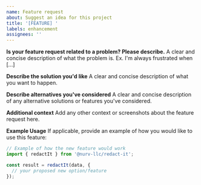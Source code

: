 ```yaml
---
name: Feature request
about: Suggest an idea for this project
title: '[FEATURE] '
labels: enhancement
assignees: ''
---
```


**Is your feature request related to a problem? Please describe.**
A clear and concise description of what the problem is. Ex. I'm always frustrated when [...]

**Describe the solution you'd like**
A clear and concise description of what you want to happen.

**Describe alternatives you've considered**
A clear and concise description of any alternative solutions or features you've considered.

**Additional context**
Add any other context or screenshots about the feature request here.

**Example Usage**
If applicable, provide an example of how you would like to use this feature:

```typescript
// Example of how the new feature would work
import { redactIt } from '@nurv-llc/redact-it';

const result = redactIt(data, {
  // your proposed new option/feature
});
```
